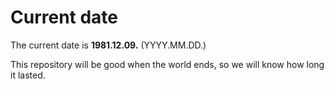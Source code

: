 # Current date

The current date is **1981.12.09.** (YYYY.MM.DD.)

This repository will be good when the world ends, so we will know how long it lasted.